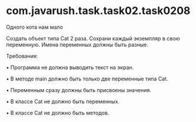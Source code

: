 # com.javarush.task.task02.task0208
Одного кота нам мало


Создать объект типа Cat 2 раза.
Сохрани каждый экземпляр в свою переменную.
Имена переменных должны быть разные.


Требования:

•	Программа не должна выводить текст на экран.

•	В методе main должно быть только две переменные типа Cat.

•	Переменным сразу должны быть присвоены значения.

•	В классе Cat не должно быть переменных.

•	В классе Cat не должно быть методов.
